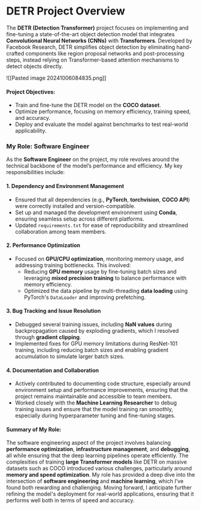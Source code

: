 # DETR Project Overview

The **DETR (Detection Transformer)** project focuses on implementing and fine-tuning a state-of-the-art object detection model that integrates **Convolutional Neural Networks (CNNs)** with **Transformers**. Developed by Facebook Research, DETR simplifies object detection by eliminating hand-crafted components like region proposal networks and post-processing steps, instead relying on Transformer-based attention mechanisms to detect objects directly.

![[Pasted image 20241006084835.png]]
#### Project Objectives:
- Train and fine-tune the DETR model on the **COCO dataset**.
- Optimize performance, focusing on memory efficiency, training speed, and accuracy.
- Deploy and evaluate the model against benchmarks to test real-world applicability.
### My Role: Software Engineer

As the **Software Engineer** on the project, my role revolves around the technical backbone of the model’s performance and efficiency. My key responsibilities include:

#### 1. Dependency and Environment Management
- Ensured that all dependencies (e.g., **PyTorch**, **torchvision**, **COCO API**) were correctly installed and version-compatible.
- Set up and managed the development environment using **Conda**, ensuring seamless setup across different platforms.
- Updated `requirements.txt` for ease of reproducibility and streamlined collaboration among team members.

#### 2. Performance Optimization
- Focused on **GPU/CPU optimization**, monitoring memory usage, and addressing training bottlenecks. This involved:
  - Reducing **GPU memory** usage by fine-tuning batch sizes and leveraging **mixed precision training** to balance performance with memory efficiency.
  - Optimized the data pipeline by multi-threading **data loading** using PyTorch's `DataLoader` and improving prefetching.

#### 3. Bug Tracking and Issue Resolution
- Debugged several training issues, including **NaN values** during backpropagation caused by exploding gradients, which I resolved through **gradient clipping**.
- Implemented fixes for GPU memory limitations during ResNet-101 training, including reducing batch sizes and enabling gradient accumulation to simulate larger batch sizes.

#### 4. Documentation and Collaboration
- Actively contributed to documenting code structure, especially around environment setup and performance improvements, ensuring that the project remains maintainable and accessible to team members.
- Worked closely with the **Machine Learning Researcher** to debug training issues and ensure that the model training ran smoothly, especially during hyperparameter tuning and fine-tuning stages.

#### Summary of My Role:

The software engineering aspect of the project involves balancing **performance optimization**, **infrastructure management**, and **debugging**, all while ensuring that the deep learning pipelines operate efficiently. The complexities of training **large Transformer models** like DETR on massive datasets such as COCO introduced various challenges, particularly around **memory and speed optimization**. My role has provided a deep dive into the intersection of **software engineering** and **machine learning**, which I’ve found both rewarding and challenging. Moving forward, I anticipate further refining the model's deployment for real-world applications, ensuring that it performs well both in terms of speed and accuracy.